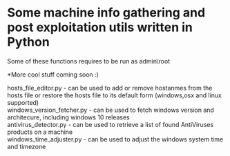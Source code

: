 # Some machine info gathering and post exploitation utils written in Python
Some of these functions requires to be run as admin\root 

*More cool stuff coming soon :)

hosts_file_editor.py - can be used to add or remove hostanmes from the hosts file or restore the hosts file to its default form (windows,osx and linux supported)  
windows_version_fetcher.py - can be used to fetch windows version and architecure, including windows 10 releases  
antivirus_detector.py - can be used to retrieve a list of found AntiViruses products on a machine  
windows_time_adjuster.py - can be used to adjust the windows system time and timezone
